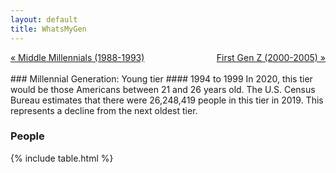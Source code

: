 ```yaml
---
layout: default
title: WhatsMyGen
---
```

<div style="overflow: hidden"><a href="/WhatsMyGen/generations/millennial-middle.html" class="previous" style="float: left !important">&laquo; Middle Millennials (1988-1993)</a><a href="/WhatsMyGen/generations/genz-first.html" class="next" style="float: right !important">First Gen Z (2000-2005) &raquo;</a></div>
<br>
### Millennial Generation: Young tier
#### 1994 to 1999
In 2020, this tier would be those Americans between 21 and 26 years old. The U.S. Census Bureau estimates that there were 26,248,419 people in this tier in 2019. This represents a decline from the next oldest tier.

### People

{% include table.html %}

